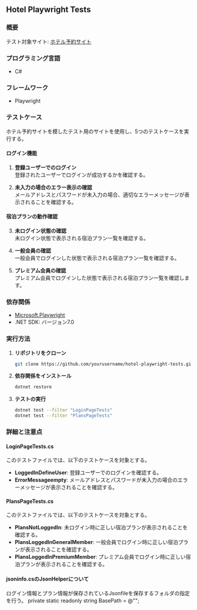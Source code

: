 ## Hotel Playwright Tests

### 概要
テスト対象サイト: [ホテル予約サイト](https://hotel.testplanisphere.dev/ja/index.html)

### プログラミング言語
- C#

### フレームワーク
- Playwright

### テストケース
ホテル予約サイトを模したテスト用のサイトを使用し、5つのテストケースを実行する。

#### ログイン機能

1. **登録ユーザーでのログイン**  
   登録されたユーザーでログインが成功するかを確認する。
   
2. **未入力の場合のエラー表示の確認**  
   メールアドレスとパスワードが未入力の場合、適切なエラーメッセージが表示されることを確認する。

#### 宿泊プランの動作確認
3. **未ログイン状態の確認**  
   未ログイン状態で表示される宿泊プラン一覧を確認する。
   
4. **一般会員の確認**  
   一般会員でログインした状態で表示される宿泊プラン一覧を確認する。
   
5. **プレミアム会員の確認**  
   プレミアム会員でログインした状態で表示される宿泊プラン一覧を確認します。


### 依存関係

- [Microsoft.Playwright](https://playwright.dev/dotnet/docs/intro)
- .NET SDK: バージョン7.0

### 実行方法

1. **リポジトリをクローン**
    ```sh
    git clone https://github.com/yourusername/hotel-playwright-tests.git
    ```

2. **依存関係をインストール**
    ```sh
    dotnet restore
    ```

3. **テストの実行**
    ```sh
    dotnet test --filter "LoginPageTests"
    dotnet test --filter "PlansPageTests"
    ```
### 詳細と注意点

#### LoginPageTests.cs
このテストファイルでは、以下のテストケースを対象とする。
- **LoggedInDefineUser**: 登録ユーザーでのログインを確認する。
- **ErrorMessageempty**: メールアドレスとパスワードが未入力の場合のエラーメッセージが表示されることを確認する。

#### PlansPageTests.cs
このテストファイルでは、以下のテストケースを対象とする。
- **PlansNotLoggedIn**: 未ログイン時に正しい宿泊プランが表示されることを確認する。
- **PlansLoggedInGeneralMember**: 一般会員でログイン時に正しい宿泊プランが表示されることを確認する。
- **PlansLoggedInPremiumMember**: プレミアム会員でログイン時に正しい宿泊プランが表示されることを確認する。

#### jsoninfo.csのJsonHelperについて
ログイン情報とプラン情報が保存されているJsonfileを保存するフォルダの指定を行う。
private static readonly string BasePath = @"";





